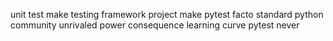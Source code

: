 unit test make testing framework project make pytest facto standard python community unrivaled power consequence learning curve pytest never
